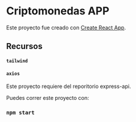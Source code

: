 # Criptomonedas APP

Este proyecto fue creado con [Create React App](https://github.com/facebook/create-react-app).

## Recursos
#### `tailwind`
#### `axios`


Este proyecto requiere del reporitorio express-api. 

Puedes correr este proyecto con:

### `npm start`

